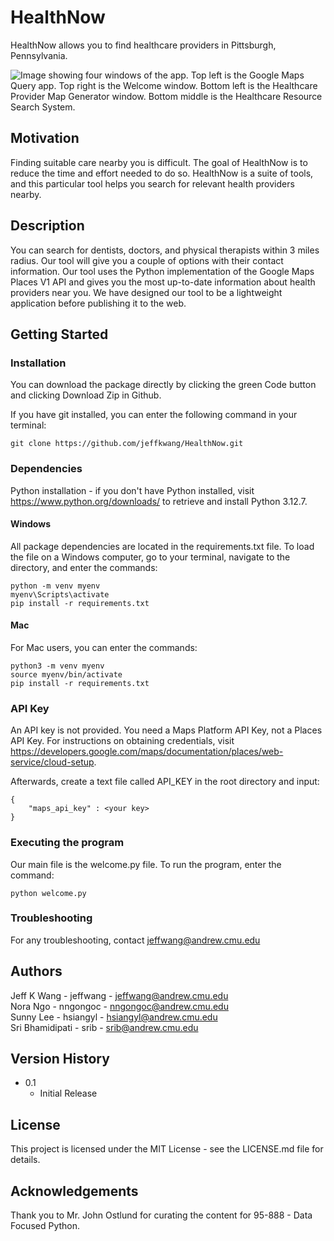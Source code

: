# HealthNow
HealthNow allows you to find healthcare providers in Pittsburgh, Pennsylvania.  

![Image showing four windows of the app. Top left is the Google Maps Query app. Top right is the Welcome window. Bottom left is the Healthcare Provider Map Generator window. Bottom middle is the Healthcare Resource Search System.](static/img/app.jpg "HealthNow Interfaces")

## Motivation
Finding suitable care nearby you is difficult. The goal of HealthNow is to reduce the time and effort needed to do so.
HealthNow is a suite of tools, and this particular tool helps you search for relevant health providers nearby.

## Description
You can search for dentists, doctors, and physical therapists within 3 miles radius. Our tool will give you
a couple of options with their contact information. Our tool uses the Python implementation of the Google Maps
Places V1 API and gives you the most up-to-date information about health providers near you. We have designed
our tool to be a lightweight application before publishing it to the web. 

## Getting Started
### Installation
You can download the package directly by clicking the green Code button and clicking Download Zip in Github.

If you have git installed, you can enter the following command in your terminal:

```
git clone https://github.com/jeffkwang/HealthNow.git
```

### Dependencies
Python installation - if you don't have Python installed, visit https://www.python.org/downloads/ to retrieve
and install Python 3.12.7.

#### Windows
All package dependencies are located in the requirements.txt file. To load the file on a Windows
computer, go to your terminal, navigate to the directory, and enter the commands:

```
python -m venv myenv
myenv\Scripts\activate
pip install -r requirements.txt
```

#### Mac
For Mac users, you can enter the commands:

```
python3 -m venv myenv
source myenv/bin/activate
pip install -r requirements.txt
```

### API Key
An API key is not provided. You need a Maps Platform API Key, not a Places API Key. For instructions on obtaining
credentials, visit https://developers.google.com/maps/documentation/places/web-service/cloud-setup.

Afterwards, create a text file called API_KEY in the root directory and input:
```
{
    "maps_api_key" : <your key>
}
```

### Executing the program
Our main file is the welcome.py file. To run the program, enter the command:

```
python welcome.py
```

### Troubleshooting
For any troubleshooting, contact jeffwang@andrew.cmu.edu

## Authors
Jeff K Wang - jeffwang - <jeffwang@andrew.cmu.edu>\
Nora Ngo - nngongoc - <nngongoc@andrew.cmu.edu>\
Sunny Lee - hsiangyl - <hsiangyl@andrew.cmu.edu>\
Sri Bhamidipati  - srib - <srib@andrew.cmu.edu>

## Version History
- 0.1
    - Initial Release

## License
This project is licensed under the MIT License - see the LICENSE.md file for details.

## Acknowledgements
Thank you to Mr. John Ostlund for curating the content for 95-888 - Data Focused Python.
